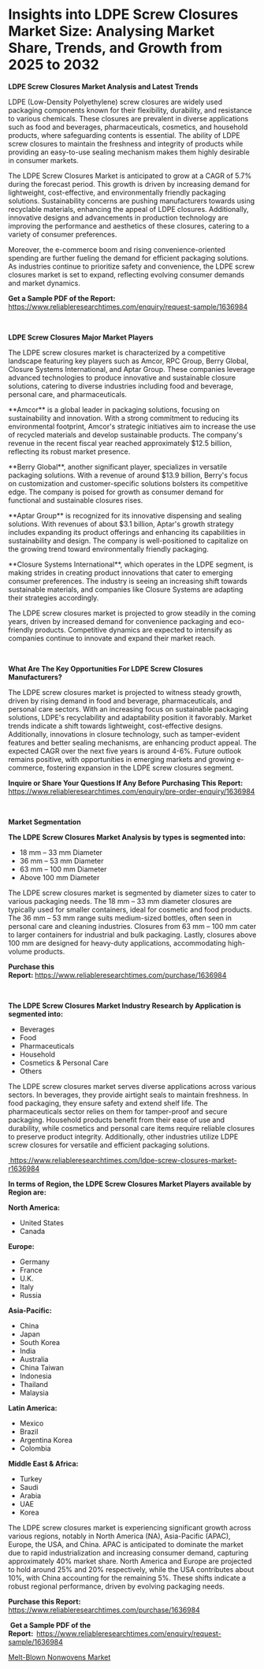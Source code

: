 <p><h1>Insights into LDPE Screw Closures Market Size: Analysing Market Share, Trends, and Growth from 2025 to 2032</h1></p><p><strong>LDPE Screw Closures Market Analysis and Latest Trends</strong></p>
<p><p>LDPE (Low-Density Polyethylene) screw closures are widely used packaging components known for their flexibility, durability, and resistance to various chemicals. These closures are prevalent in diverse applications such as food and beverages, pharmaceuticals, cosmetics, and household products, where safeguarding contents is essential. The ability of LDPE screw closures to maintain the freshness and integrity of products while providing an easy-to-use sealing mechanism makes them highly desirable in consumer markets.</p><p>The LDPE Screw Closures Market is anticipated to grow at a CAGR of 5.7% during the forecast period. This growth is driven by increasing demand for lightweight, cost-effective, and environmentally friendly packaging solutions. Sustainability concerns are pushing manufacturers towards using recyclable materials, enhancing the appeal of LDPE closures. Additionally, innovative designs and advancements in production technology are improving the performance and aesthetics of these closures, catering to a variety of consumer preferences.</p><p>Moreover, the e-commerce boom and rising convenience-oriented spending are further fueling the demand for efficient packaging solutions. As industries continue to prioritize safety and convenience, the LDPE screw closures market is set to expand, reflecting evolving consumer demands and market dynamics.</p></p>
<p><strong>Get a Sample PDF of the Report:&nbsp;</strong> <a href="https://www.reliableresearchtimes.com/enquiry/request-sample/1636984?utm_campaign=3040&utm_medium=2&utm_source=Github&utm_content=ia&utm_term=23032025&utm_id=ldpe-screw-closures">https://www.reliableresearchtimes.com/enquiry/request-sample/1636984</a></p>
<p>&nbsp;</p>
<p><strong>LDPE Screw Closures Major Market Players</strong></p>
<p><p>The LDPE screw closures market is characterized by a competitive landscape featuring key players such as Amcor, RPC Group, Berry Global, Closure Systems International, and Aptar Group. These companies leverage advanced technologies to produce innovative and sustainable closure solutions, catering to diverse industries including food and beverage, personal care, and pharmaceuticals.</p><p>**Amcor** is a global leader in packaging solutions, focusing on sustainability and innovation. With a strong commitment to reducing its environmental footprint, Amcor's strategic initiatives aim to increase the use of recycled materials and develop sustainable products. The company's revenue in the recent fiscal year reached approximately $12.5 billion, reflecting its robust market presence.</p><p>**Berry Global**, another significant player, specializes in versatile packaging solutions. With a revenue of around $13.9 billion, Berry's focus on customization and customer-specific solutions bolsters its competitive edge. The company is poised for growth as consumer demand for functional and sustainable closures rises.</p><p>**Aptar Group** is recognized for its innovative dispensing and sealing solutions. With revenues of about $3.1 billion, Aptar's growth strategy includes expanding its product offerings and enhancing its capabilities in sustainability and design. The company is well-positioned to capitalize on the growing trend toward environmentally friendly packaging.</p><p>**Closure Systems International**, which operates in the LDPE segment, is making strides in creating product innovations that cater to emerging consumer preferences. The industry is seeing an increasing shift towards sustainable materials, and companies like Closure Systems are adapting their strategies accordingly.</p><p>The LDPE screw closures market is projected to grow steadily in the coming years, driven by increased demand for convenience packaging and eco-friendly products. Competitive dynamics are expected to intensify as companies continue to innovate and expand their market reach.</p></p>
<p>&nbsp;</p>
<p><strong>What Are The Key Opportunities For LDPE Screw Closures Manufacturers?</strong></p>
<p><p>The LDPE screw closures market is projected to witness steady growth, driven by rising demand in food and beverage, pharmaceuticals, and personal care sectors. With an increasing focus on sustainable packaging solutions, LDPE's recyclability and adaptability position it favorably. Market trends indicate a shift towards lightweight, cost-effective designs. Additionally, innovations in closure technology, such as tamper-evident features and better sealing mechanisms, are enhancing product appeal. The expected CAGR over the next five years is around 4-6%. Future outlook remains positive, with opportunities in emerging markets and growing e-commerce, fostering expansion in the LDPE screw closures segment.</p></p>
<p><strong>Inquire or Share Your Questions If Any Before Purchasing This Report:</strong> <a href="https://www.reliableresearchtimes.com/enquiry/pre-order-enquiry/1636984?utm_campaign=3040&utm_medium=2&utm_source=Github&utm_content=ia&utm_term=23032025&utm_id=ldpe-screw-closures">https://www.reliableresearchtimes.com/enquiry/pre-order-enquiry/1636984</a></p>
<p>&nbsp;</p>
<p><strong>Market Segmentation</strong></p>
<p><strong>The LDPE Screw Closures Market Analysis by types is segmented into:</strong></p>
<p><ul><li>18 mm – 33 mm Diameter</li><li>36 mm – 53 mm Diameter</li><li>63 mm – 100 mm Diameter</li><li>Above 100 mm Diameter</li></ul></p>
<p><p>The LDPE screw closures market is segmented by diameter sizes to cater to various packaging needs. The 18 mm – 33 mm diameter closures are typically used for smaller containers, ideal for cosmetic and food products. The 36 mm – 53 mm range suits medium-sized bottles, often seen in personal care and cleaning industries. Closures from 63 mm – 100 mm cater to larger containers for industrial and bulk packaging. Lastly, closures above 100 mm are designed for heavy-duty applications, accommodating high-volume products.</p></p>
<p><strong>Purchase this Report:&nbsp;</strong><a href="https://www.reliableresearchtimes.com/purchase/1636984?utm_campaign=3040&utm_medium=2&utm_source=Github&utm_content=ia&utm_term=23032025&utm_id=ldpe-screw-closures">https://www.reliableresearchtimes.com/purchase/1636984</a></p>
<p>&nbsp;</p>
<p><strong>The LDPE Screw Closures Market Industry Research by Application is segmented into:</strong></p>
<p><ul><li>Beverages</li><li>Food</li><li>Pharmaceuticals</li><li>Household</li><li>Cosmetics & Personal Care</li><li>Others</li></ul></p>
<p><p>The LDPE screw closures market serves diverse applications across various sectors. In beverages, they provide airtight seals to maintain freshness. In food packaging, they ensure safety and extend shelf life. The pharmaceuticals sector relies on them for tamper-proof and secure packaging. Household products benefit from their ease of use and durability, while cosmetics and personal care items require reliable closures to preserve product integrity. Additionally, other industries utilize LDPE screw closures for versatile and efficient packaging solutions.</p></p>
<p><a href="https://www.reliableresearchtimes.com/ldpe-screw-closures-market-r1636984?utm_campaign=3040&utm_medium=2&utm_source=Github&utm_content=ia&utm_term=23032025&utm_id=ldpe-screw-closures">&nbsp;https://www.reliableresearchtimes.com/ldpe-screw-closures-market-r1636984</a></p>
<p><strong>In terms of Region, the LDPE Screw Closures Market Players available by Region are:</strong></p>
<p>
    <p> <strong> North America: </strong>
        <ul>
            <li>United States</li>
            <li>Canada</li>
        </ul>
        </p> 
    <p> <strong> Europe: </strong>
        <ul>
            <li>Germany</li>
            <li>France</li>
            <li>U.K.</li>
            <li>Italy</li>
            <li>Russia</li>
        </ul>
        </p> 
    <p> <strong> Asia-Pacific: </strong>
        <ul>
            <li>China</li>
            <li>Japan</li>
            <li>South Korea</li>
            <li>India</li>
            <li>Australia</li>
            <li>China Taiwan</li>
            <li>Indonesia</li>
            <li>Thailand</li>
            <li>Malaysia</li>
        </ul>
        </p> 
    <p> <strong> Latin America: </strong>
        <ul>
            <li>Mexico</li>
            <li>Brazil</li>
            <li>Argentina Korea</li>
            <li>Colombia</li>
        </ul>
        </p> 
    <p> <strong> Middle East & Africa: </strong>
        <ul>
            <li>Turkey</li>
            <li>Saudi</li>
            <li>Arabia</li>
            <li>UAE</li>
            <li>Korea</li>
        </ul>
    </p>
    </p>
<p><p>The LDPE screw closures market is experiencing significant growth across various regions, notably in North America (NA), Asia-Pacific (APAC), Europe, the USA, and China. APAC is anticipated to dominate the market due to rapid industrialization and increasing consumer demand, capturing approximately 40% market share. North America and Europe are projected to hold around 25% and 20% respectively, while the USA contributes about 10%, with China accounting for the remaining 5%. These shifts indicate a robust regional performance, driven by evolving packaging needs.</p></p>
<p><strong>Purchase this Report: </strong><a href="https://www.reliableresearchtimes.com/purchase/1636984?utm_campaign=3040&utm_medium=2&utm_source=Github&utm_content=ia&utm_term=23032025&utm_id=ldpe-screw-closures">https://www.reliableresearchtimes.com/purchase/1636984</a></p>
<p>&nbsp;<strong>Get a Sample PDF of the Report:&nbsp;&nbsp;</strong><a href="https://www.reliableresearchtimes.com/enquiry/request-sample/1636984?utm_campaign=3040&utm_medium=2&utm_source=Github&utm_content=ia&utm_term=23032025&utm_id=ldpe-screw-closures">https://www.reliableresearchtimes.com/enquiry/request-sample/1636984</a></p>
<p><strong></strong></p>
<p><p><a href="https://github.com/boysabotzoc/Market-Research-Report-List-1/blob/main/melt-blown-nonwovens-market.md?utm_campaign=3040&utm_medium=2&utm_source=Github&utm_content=ia&utm_term=23032025&utm_id=ldpe-screw-closures">Melt-Blown Nonwovens Market</a></p></p>